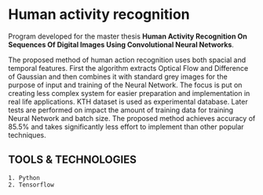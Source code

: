 # Human activity recognition

Program developed for the master thesis **Human Activity Recognition On Sequences Of Digital Images Using Convolutional Neural Networks**.

The proposed method of human action recognition uses both spacial and temporal features. First the algorithm extracts Optical Flow and Difference of Gaussian and then combines it with standard grey images for the purpose of input and training of the Neural Network. The focus is put on creating less complex system for easier preparation and implementation in real life applications. KTH dataset is used as experimental database. Later tests are performed on impact the amount of training data for training Neural Network and batch size. The proposed method achieves accuracy of 85.5% and takes significantly less effort to implement than other popular techniques.
<br>

## TOOLS & TECHNOLOGIES
	1. Python
	2. Tensorflow	
